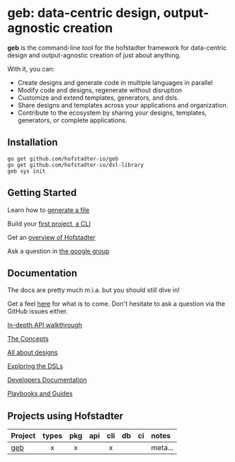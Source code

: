 # geb: data-centric design, output-agnostic creation

__geb__ is the command-line tool for the hofstadter
framework for data-centric design and output-agnostic creation
of just about anything.

With it, you can:

- Create designs and generate code in multiple languages in parallel
- Modify code and designs, regenerate without disruption
- Customize and extend templates, generators, and dsls.
- Share designs and templates across your applications and organization.
- Contribute to the ecosystem by sharing your designs, templates, generators, or complete applications.


## Installation

```
go get github.com/hofstadter-io/geb
go get github.com/hofstadter-io/dsl-library
geb sys init
```

## Getting Started

Learn how to [generate a file](./docs/getting-started/file.md)

Build your [first project, a CLI](./docs/getting-started/cli.md)

Get an [overview of Hofstadter](./docs/getting-started/overview.md)

Ask a question in [the google group](https://groups.google.com/d/forum/hofstadter)

## Documentation

The docs are pretty much m.i.a. but you should still dive in!

Get a feel [here](./docs) for what is to come.
Don't hesitate to ask a question via the GitHub issues either.

[In-depth API walkthrough](./docs/walkthrough) 

[The Concepts](./docs/concepts)

[All about designs](./docs/designs)

[Exploring the DSLs](./docs/explore)

[Developers Documentation](./doc/develop)

[Playbooks and Guides](./docs/guides)

## Projects using Hofstadter

| Project                                                           | types | pkg | api | cli | db  | ci  | notes |
|:--------                                                          |:-----:|:---:|:---:|:---:|:---:|:---:|:------|
| [geb](https://github.com/hofstadter-io/geb)                   |   x   |  x  |     |  x  |     |     | meta... |


